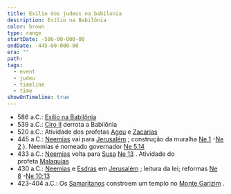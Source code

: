```yaml
---
title: Exilio dos judeus na babilonia
description: Exílio na Babilônia
color: brown
type: range
startDate: -586-00-000-00
endDate: -445-00-000-00
era: ""
path: 
tags:
  - event
  - judeu
  - timeline
  - time
showOnTimeline: true
---
```


- 586 a.C.: [Exílio na Babilônia](https://pt.wikipedia.org/wiki/Ex%C3%ADlio_na_Babil%C3%B4nia "Exílio na Babilônia")
- 539 a.C.: [Ciro II](https://pt.wikipedia.org/wiki/Ciro_II "Ciro II") derrota a Babilônia
- 520 a.C.: Atividade dos profetas [Ageu](https://pt.wikipedia.org/wiki/Ageu "Ageu") e [Zacarias](https://pt.wikipedia.org/wiki/Zacarias_(profeta) "Zacarias (profeta)")
- 445 a.C.: [Neemias](https://pt.wikipedia.org/wiki/Neemias "Neemias") vai para [Jerusalém](https://pt.wikipedia.org/wiki/Jerusal%C3%A9m "Jerusalém") ; construção da muralha [Ne 1](https://web.archive.org/web/20091211195718/http://www.paulus.com.br/BP/_PC1.HTM) -[Ne 2](https://web.archive.org/web/20091211204603/http://www.paulus.com.br/BP/_PC2.HTM) ). Neemias é nomeado governador [Ne 5,14](https://web.archive.org/web/20091211194721/http://www.paulus.com.br/BP/_PC5.HTM)
- 433 a.C.: [Neemias](https://pt.wikipedia.org/wiki/Neemias "Neemias") volta para [Susa](https://pt.wikipedia.org/wiki/Susa "Susa") [Ne 13](https://web.archive.org/web/20091211211539/http://www.paulus.com.br/BP/_PCD.HTM) . Atividade do profeta [Malaquias](https://pt.wikipedia.org/wiki/Malaquias "Malaquias")
- 430 a.C.: [Neemias](https://pt.wikipedia.org/wiki/Neemias "Neemias") e [Esdras](https://pt.wikipedia.org/wiki/Esdras "Esdras") em [Jerusalém](https://pt.wikipedia.org/wiki/Jerusal%C3%A9m "Jerusalém") ; leitura da lei; reformas [Ne 8](https://web.archive.org/web/20091211201949/http://www.paulus.com.br/BP/_PC8.HTM) -[Ne 10;13](https://web.archive.org/web/20091211180415/http://www.paulus.com.br/BP/_PCA.HTM)
- 423-404 a.C.: Os [Samaritanos](https://pt.wikipedia.org/wiki/Samaritanos "Samaritanos") constroem um templo no [Monte Garizim](https://pt.wikipedia.org/wiki/Monte_Garizim "Monte Garizim") .